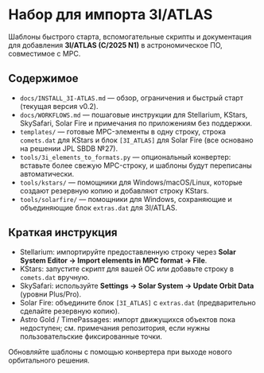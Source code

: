 # Набор для импорта 3I/ATLAS

Шаблоны быстрого старта, вспомогательные скрипты и документация для добавления
**3I/ATLAS (C/2025 N1)** в астрономическое ПО, совместимое с MPC.

## Содержимое
- `docs/INSTALL_3I-ATLAS.md` — обзор, ограничения и быстрый старт (текущая версия v0.2).
- `docs/WORKFLOWS.md` — пошаговые инструкции для Stellarium, KStars,
  SkySafari, Solar Fire и примечания по приложениям без поддержки.
- `templates/` — готовые MPC-элементы в одну строку, строка `comets.dat` для KStars
  и блок `[3I_ATLAS]` для Solar Fire (все основано на решении JPL SBDB №27).
- `tools/3i_elements_to_formats.py` — опциональный конвертер: вставьте более свежую
  MPC-строку, и шаблоны будут переписаны автоматически.
- `tools/kstars/` — помощники для Windows/macOS/Linux, которые создают резервную копию
  и добавляют строку KStars.
- `tools/solarfire/` — помощники для Windows, сохраняющие и объединяющие блок
  `extras.dat` для 3I/ATLAS.

## Краткая инструкция
- Stellarium: импортируйте предоставленную строку через **Solar System Editor → Import elements in MPC format → File**.
- KStars: запустите скрипт для вашей ОС или добавьте строку в `comets.dat` вручную.
- SkySafari: используйте **Settings → Solar System → Update Orbit Data** (уровни Plus/Pro).  
- Solar Fire: объедините блок `[3I_ATLAS]` с `extras.dat` (предварительно сделайте резервную копию).  
- Astro Gold / TimePassages: импорт движущихся объектов пока недоступен; см. примечания репозитория, если нужны пользовательские фиксированные точки.

Обновляйте шаблоны с помощью конвертера при выходе нового орбитального решения.
